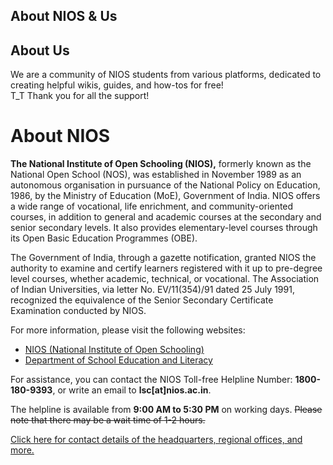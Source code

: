 About NIOS & Us
---------
## About Us
We are a community of NIOS students from various platforms, dedicated to creating helpful wikis, guides, and how-tos for free!  
T_T Thank you for all the support!





# About NIOS

**The National Institute of Open Schooling (NIOS),** formerly known as the National Open School (NOS), was established in November 1989 as an autonomous organisation in pursuance of the National Policy on Education, 1986, by the Ministry of Education (MoE), Government of India. NIOS offers a wide range of vocational, life enrichment, and community-oriented courses, in addition to general and academic courses at the secondary and senior secondary levels. It also provides elementary-level courses through its Open Basic Education Programmes (OBE). 

The Government of India, through a gazette notification, granted NIOS the authority to examine and certify learners registered with it up to pre-degree level courses, whether academic, technical, or vocational. The Association of Indian Universities, via letter No. EV/11(354)/91 dated 25 July 1991, recognized the equivalence of the Senior Secondary Certificate Examination conducted by NIOS.

For more information, please visit the following websites:

- [NIOS (National Institute of Open Schooling)](https://www.nios.ac.in/)
- [Department of School Education and Literacy](https://dsel.education.gov.in/nios)

For assistance, you can contact the NIOS Toll-free Helpline Number: **1800-180-9393**, or write an email to **lsc[at]nios.ac.in**.

The helpline is available from **9:00 AM to 5:30 PM** on working days. ~~Please note that there may be a wait time of 1-2 hours.~~

[Click here for contact details of the headquarters, regional offices, and more.](https://www.nios.ac.in/contact-us.aspx)
